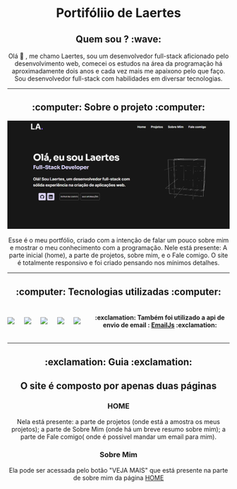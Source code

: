 <h1 align="center">Portifóliio de Laertes</h1>

<h2 align="center"> Quem sou ? :wave: </h2> 

<p align="center">Olá 👋 , me chamo Laertes, sou um desenvolvedor full-stack aficionado pelo desenvolvimento web, comecei os estudos na área da programação há aproximadamente dois anos e cada vez mais me apaixono pelo que faço. Sou desenvolvedor full-stack com habilidades em diversar tecnologias.</p>
<hr/>
<h2 align="center">  :computer: Sobre o projeto :computer: </h2>

![Captura de tela do projeto](my-portifolio/src/assets/CapturaDoProjeto.png)

<p align="center">Esse é o meu portfólio, criado com a intenção de falar um pouco sobre mim e mostrar o meu conhecimento com a programação. Nele está presente: A parte inicial (home), a parte de projetos, sobre mim, e o Fale comigo. O site é totalmente responsivo e foi criado pensando nos mínimos detalhes.</p>
<hr/>

<h2 align="center">  :computer: Tecnologias utilizadas :computer: </h2>

<div style="display: flex; align-items: center; " align="center">
  <img src="https://cdn.jsdelivr.net/gh/devicons/devicon@latest/icons/react/react-original-wordmark.svg" width="66px" />
  <img src="https://cdn.jsdelivr.net/gh/devicons/devicon@latest/icons/javascript/javascript-original.svg" width="66px" />
  <img src="https://cdn.jsdelivr.net/gh/devicons/devicon@latest/icons/css3/css3-original.svg" width="66px" />
  <img src="https://cdn.jsdelivr.net/gh/devicons/devicon@latest/icons/html5/html5-original.svg" width="66px" />
  <img src="https://cdn.jsdelivr.net/gh/devicons/devicon@latest/icons/git/git-original.svg" width="66px" />

  <h4> :exclamation: Também foi utilizado a api de envio de email : <a href="https://www.emailjs.com/" target="_blank"> EmailJs</a> :exclamation: </h4>
</div>
<hr/>

<h2 align="center"> :exclamation: Guia :exclamation: </h2>

<h2 align="center">O site é composto por apenas duas páginas </h2>

<h3 align="center" id="home-id"> HOME </h3>
<p  align="center"> Nela está presente:  a parte de projetos (onde está a amostra os meus projetos); a parte de Sobre Mim (onde há um breve resumo sobre mim); a parte de Fale comigo( onde é possivel mandar um email para mim).</p>

<h3 align="center">Sobre Mim</h3>

<p  align="center">Ela pode ser acessada pelo botão "VEJA MAIS" que está presente na parte de sobre mim da página  <a href="#home-id"> HOME </a>  </p>

